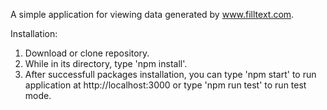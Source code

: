 A simple application for viewing data generated by www.filltext.com.

Installation:

1) Download or clone repository.
2) While in its directory, type 'npm install'.
3) After successfull packages installation, you can type 'npm start' to run application at http://localhost:3000 or type 'npm run test' to run test mode.
